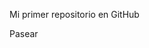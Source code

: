  

Mi primer repositorio en GitHub

Pasear 
<!---
DamianSerna1/DamianSerna1 is a ✨ special ✨ repository because its `README.md` (this file) appears on your GitHub profile.
You can click the Preview link to take a look at your changes.
--->
